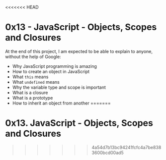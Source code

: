 <<<<<<< HEAD
# 0x13 - JavaScript - Objects, Scopes and Closures

At the end of this project, I am expected to be able to explain to anyone, without the help of Google:
* Why JavaScript programming is amazing
* How to create an object in JavaScript
* What `this` means
* What `undefined` means
* Why the variable type and scope is important
* What is a closure
* What is a prototype
* How to inherit an object from another
=======
# 0x13. JavaScript - Objects, Scopes and Closures
>>>>>>> 4a54d7b13bc94241fcfc4a7be8383600bcd00ad5
